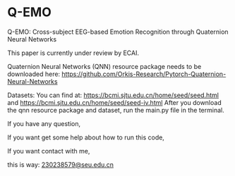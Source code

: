 # Q-EMO
Q-EMO: Cross-subject EEG-based Emotion Recognition through Quaternion Neural Networks

This paper is currently under review by ECAI.

Quaternion Neural Networks (QNN) resource package needs to be downloaded here: https://github.com/Orkis-Research/Pytorch-Quaternion-Neural-Networks

Datasets:
You can find at: https://bcmi.sjtu.edu.cn/home/seed/seed.html and https://bcmi.sjtu.edu.cn/home/seed/seed-iv.html
After you download the qnn resource package and dataset, run the main.py file in the terminal.

If you have any question,

If you want get some help about how to run this code,

If you want contact with me,

this is way: 230238579@seu.edu.cn
